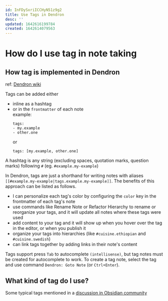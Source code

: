 ```yaml
---
id: InFDySxriICCHyN51z9g2
title: Use Tags in Dendron
desc: ''
updated: 1642616199784
created: 1642614079563
---
```

# How do I use tag in note taking

## How tag is implemented in Dendron
ref: [Dendron wiki](https://wiki.dendron.so/notes/8bc9b3f1-8508-4d3a-a2de-be9f12ef1821/)

Tags can be added either 
- inline as a hashtag 
- or in the `frontmatter` of each note  
    example:
    ```text
    tags:
    - my.example
    - other.one
    ```
    or 
    ```text
    tags: [my.example, other.one]
    ```

A hashtag is any string (excluding spaces, quotation marks, question marks) following `#` (eg. `#example.my-example`)

In Dendron, tags are just a shorthand for writing notes with aliases `[[#example.my-example|tags.example.my-example]]`. The benefits of this approach can be listed as follows.
- I can personalize each tag's color by configuring the `color` key in the frontmatter of each tag's note
- use commands like Rename Note or Refactor Hierarchy to rename or reorganize your tags, and it will update all notes where these tags were used
- add content to your tag and it will show up when you hover over the tag in the editor, or when you publish it
- organize your tags into hierarchies (like `#cuisine.ethiopian` and `#cuisine.swedish`)
- can link tags together by adding links in their note's content

Tags support press `Tab` to autocomplete `(intellisense)`, but tag notes must be created for autocomplete to work. To create a tag note, select the tag and use command `Dendron: Goto Note` (or `Ctrl+Enter`).

## What kind of tag do I use?

Some typical tags mentioned in a [discussion in Obsidian community](https://forum.obsidian.md/t/a-process-for-figuring-out-what-organizational-tags-i-need-in-my-vault/31221)